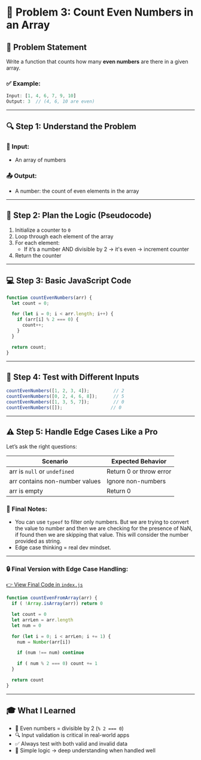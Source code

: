 # 🚀 Problem 3: Count Even Numbers in an Array

## 📝 Problem Statement  
Write a function that counts how many **even numbers** are there in a given array.

### ✅ Example:
```js
Input: [1, 4, 6, 7, 9, 10]  
Output: 3  // (4, 6, 10 are even)
```

---

## 🔍 Step 1: Understand the Problem

### 🧾 Input:
- An array of numbers

### 📤 Output:
- A number: the count of even elements in the array

---

## 🧱 Step 2: Plan the Logic (Pseudocode)

1. Initialize a counter to `0`
2. Loop through each element of the array
3. For each element:
   - If it’s a number AND divisible by 2 → it's even → increment counter
4. Return the counter

---

## 💻 Step 3: Basic JavaScript Code

```js
function countEvenNumbers(arr) {
  let count = 0;

  for (let i = 0; i < arr.length; i++) {
    if (arr[i] % 2 === 0) {
      count++;
    }
  }

  return count;
}
```

---

## 🧪 Step 4: Test with Different Inputs

```js
countEvenNumbers([1, 2, 3, 4]);         // 2
countEvenNumbers([0, 2, 4, 6, 8]);      // 5
countEvenNumbers([1, 3, 5, 7]);         // 0
countEvenNumbers([]);                  // 0
```

---

## ⚠️ Step 5: Handle Edge Cases Like a Pro

Let’s ask the right questions:

| Scenario                         | Expected Behavior             |
|----------------------------------|--------------------------------|
| arr is `null` or `undefined`     | Return 0 or throw error        |
| arr contains non-number values   | Ignore non-numbers             |
| arr is empty                     | Return 0                       |

### 🧠 Final Notes:
- You can use `typeof` to filter only numbers. But we are trying to convert the value to number and then we are checking for the presence of NaN, if found then we are skipping that value. This will consider the number provided as string.
- Edge case thinking = real dev mindset.

---

### 🔒 Final Version with Edge Case Handling:
[👉 View Final Code in `index.js`](./index.js)

```js
function countEvenFromArray(arr) {
  if ( !Array.isArray(arr)) return 0

  let count = 0
  let arrLen = arr.length
  let num = 0

  for (let i = 0; i < arrLen; i += 1) {
    num = Number(arr[i])

    if (num !== num) continue

    if ( num % 2 === 0) count += 1
  }

  return count
}
```

---

## 🎓 What I Learned

- 🧮 Even numbers = divisible by 2 (`% 2 === 0`)
- 🔍 Input validation is critical in real-world apps
- ✅ Always test with both valid and invalid data
- 🧠 Simple logic → deep understanding when handled well
